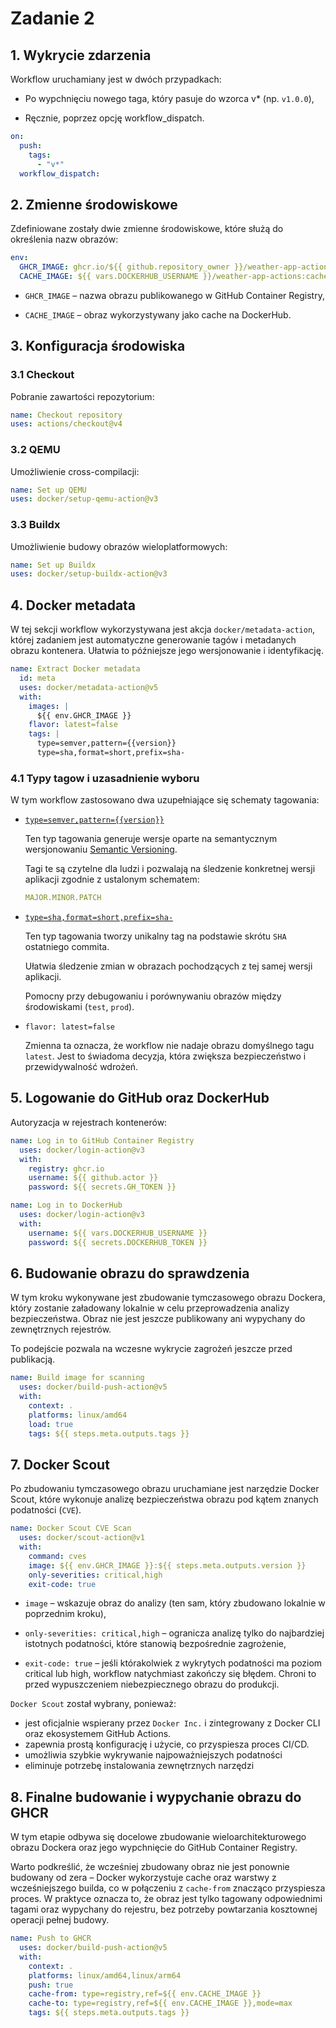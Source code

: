 # Zadanie 2

## 1. Wykrycie zdarzenia

Workflow uruchamiany jest w dwóch przypadkach:

- Po wypchnięciu nowego taga, który pasuje do wzorca v\* (np. `v1.0.0`),

- Ręcznie, poprzez opcję workflow_dispatch.

```yaml
on:
  push:
    tags:
      - "v*"
  workflow_dispatch:
```

## 2. Zmienne środowiskowe

Zdefiniowane zostały dwie zmienne środowiskowe, które służą do określenia nazw obrazów:

```yaml
env:
  GHCR_IMAGE: ghcr.io/${{ github.repository_owner }}/weather-app-actions
  CACHE_IMAGE: ${{ vars.DOCKERHUB_USERNAME }}/weather-app-actions:cache
```

- `GHCR_IMAGE` – nazwa obrazu publikowanego w GitHub Container Registry,

- `CACHE_IMAGE` – obraz wykorzystywany jako cache na DockerHub.

## 3. Konfiguracja środowiska

### 3.1 Checkout

Pobranie zawartości repozytorium:

```yaml
name: Checkout repository
uses: actions/checkout@v4
```

### 3.2 QEMU

Umożliwienie cross-compilacji:

```yaml
name: Set up QEMU
uses: docker/setup-qemu-action@v3
```

### 3.3 Buildx

Umożliwienie budowy obrazów wieloplatformowych:

```yaml
name: Set up Buildx
uses: docker/setup-buildx-action@v3
```

## 4. Docker metadata

W tej sekcji workflow wykorzystywana jest akcja `docker/metadata-action`, której zadaniem jest automatyczne generowanie tagów i metadanych obrazu kontenera. Ułatwia to późniejsze jego wersjonowanie i identyfikację.

```yaml
name: Extract Docker metadata
  id: meta
  uses: docker/metadata-action@v5
  with:
    images: |
      ${{ env.GHCR_IMAGE }}
    flavor: latest=false
    tags: |
      type=semver,pattern={{version}}
      type=sha,format=short,prefix=sha-
```

### 4.1 Typy tagow i uzasadnienie wyboru

W tym workflow zastosowano dwa uzupełniające się schematy tagowania:

- [`type=semver,pattern={{version}}`](https://github.com/docker/metadata-action/tree/v5/?tab=readme-ov-file#typesemver)

  Ten typ tagowania generuje wersje oparte na semantycznym wersjonowaniu [Semantic Versioning](https://semver.org/).

  Tagi te są czytelne dla ludzi i pozwalają na śledzenie konkretnej wersji aplikacji zgodnie z ustalonym schematem:

  ```yaml
  MAJOR.MINOR.PATCH
  ```

- [`type=sha,format=short,prefix=sha-`](https://github.com/docker/metadata-action/tree/v5/?tab=readme-ov-file#typesha)

  Ten typ tagowania tworzy unikalny tag na podstawie skrótu `SHA` ostatniego commita.

  Ułatwia śledzenie zmian w obrazach pochodzących z tej samej wersji aplikacji.

  Pomocny przy debugowaniu i porównywaniu obrazów między środowiskami (`test`, `prod`).

- `flavor: latest=false`

  Zmienna ta oznacza, że workflow nie nadaje obrazu domyślnego tagu `latest`. Jest to świadoma decyzja, która zwiększa bezpieczeństwo i przewidywalność wdrożeń.

## 5. Logowanie do GitHub oraz DockerHub

Autoryzacja w rejestrach kontenerów:

```yaml
name: Log in to GitHub Container Registry
  uses: docker/login-action@v3
  with:
    registry: ghcr.io
    username: ${{ github.actor }}
    password: ${{ secrets.GH_TOKEN }}
```

```yaml
name: Log in to DockerHub
  uses: docker/login-action@v3
  with:
    username: ${{ vars.DOCKERHUB_USERNAME }}
    password: ${{ secrets.DOCKERHUB_TOKEN }}
```

## 6. Budowanie obrazu do sprawdzenia

W tym kroku wykonywane jest zbudowanie tymczasowego obrazu Dockera, który zostanie załadowany lokalnie w celu przeprowadzenia analizy bezpieczeństwa. Obraz nie jest jeszcze publikowany ani wypychany do zewnętrznych rejestrów.

To podejście pozwala na wczesne wykrycie zagrożeń jeszcze przed publikacją.

```yaml
name: Build image for scanning
  uses: docker/build-push-action@v5
  with:
    context: .
    platforms: linux/amd64
    load: true
    tags: ${{ steps.meta.outputs.tags }}
```

## 7. Docker Scout

Po zbudowaniu tymczasowego obrazu uruchamiane jest narzędzie Docker Scout, które wykonuje analizę bezpieczeństwa obrazu pod kątem znanych podatności (`CVE`).

```yaml
name: Docker Scout CVE Scan
  uses: docker/scout-action@v1
  with:
    command: cves
    image: ${{ env.GHCR_IMAGE }}:${{ steps.meta.outputs.version }}
    only-severities: critical,high
    exit-code: true
```

- `image` – wskazuje obraz do analizy (ten sam, który zbudowano lokalnie w poprzednim kroku),

- `only-severities: critical,high` – ogranicza analizę tylko do najbardziej istotnych podatności, które stanowią bezpośrednie zagrożenie,

- `exit-code: true` – jeśli którakolwiek z wykrytych podatności ma poziom critical lub high, workflow natychmiast zakończy się błędem. Chroni to przed wypuszczeniem niebezpiecznego obrazu do produkcji.

`Docker Scout` został wybrany, ponieważ:

- jest oficjalnie wspierany przez `Docker Inc.` i zintegrowany z Docker CLI oraz ekosystemem GitHub Actions.
- zapewnia prostą konfigurację i użycie, co przyspiesza proces CI/CD.
- umożliwia szybkie wykrywanie najpoważniejszych podatności
- eliminuje potrzebę instalowania zewnętrznych narzędzi

## 8. Finalne budowanie i wypychanie obrazu do GHCR

W tym etapie odbywa się docelowe zbudowanie wieloarchitekturowego obrazu Dockera oraz jego wypchnięcie do GitHub Container Registry.

Warto podkreślić, że wcześniej zbudowany obraz nie jest ponownie budowany od zera – Docker wykorzystuje cache oraz warstwy z wcześniejszego builda, co w połączeniu z `cache-from` znacząco przyspiesza proces. W praktyce oznacza to, że obraz jest tylko tagowany odpowiednimi tagami oraz wypychany do rejestru, bez potrzeby powtarzania kosztownej operacji pełnej budowy.

```yaml
name: Push to GHCR
  uses: docker/build-push-action@v5
  with:
    context: .
    platforms: linux/amd64,linux/arm64
    push: true
    cache-from: type=registry,ref=${{ env.CACHE_IMAGE }}
    cache-to: type=registry,ref=${{ env.CACHE_IMAGE }},mode=max
    tags: ${{ steps.meta.outputs.tags }}
```
